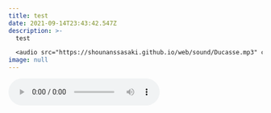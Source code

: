 ```yaml
---
title: test
date: 2021-09-14T23:43:42.547Z
description: >-
  test

  <audio src="https://shounanssasaki.github.io/web/sound/Ducasse.mp3" controls="controls"></audio>
image: null
---
```

<audio src="https://shounanssasaki.github.io/web/sound/Ducasse.mp3" controls="controls"></audio>